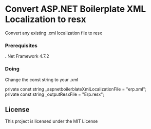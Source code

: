 ﻿# Convert ASP.NET Boilerplate XML Localization to resx 

Convert any existing .xml localization file to resx

### Prerequisites

. Net Framework 4.7.2

### Doing

Change the const string to your .xml

private const string _aspnetboilerblateXmlLocalizationFile = "erp.xml";
private const string _outputResxFile = "Erp.resx";


## License

This project is licensed under the MIT License